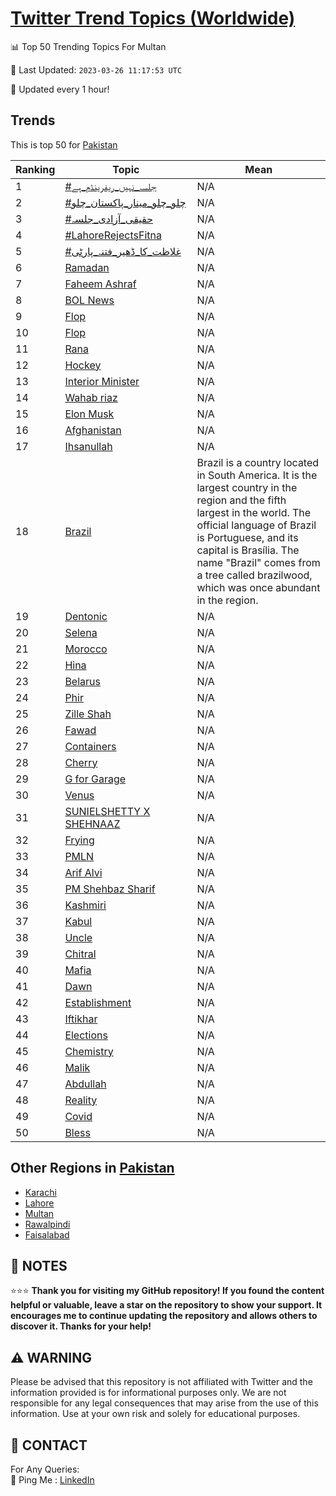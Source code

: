 [Twitter Trend Topics (Worldwide)](https://github.com/ErcinDedeoglu/Twitter-Trend-Topics)
==========


📊 Top 50 Trending Topics For Multan

📆 Last Updated: `2023-03-26 11:17:53 UTC`

🔧 Updated every 1 hour!


## Trends

This is top 50 for [Pakistan](</Pakistan>)

| Ranking | Topic | Mean |
| ------- | ------------ | ------------ |
| 1 | [#جلسہ_نہیں_ریفرینڈم_ہے](http://twitter.com/search?q=%23%d8%ac%d9%84%d8%b3%db%81_%d9%86%db%81%db%8c%da%ba_%d8%b1%db%8c%d9%81%d8%b1%db%8c%d9%86%da%88%d9%85_%db%81%db%92) | N/A |
| 2 | [#چلو_چلو_مینار_پاکستان_چلو](http://twitter.com/search?q=%23%da%86%d9%84%d9%88_%da%86%d9%84%d9%88_%d9%85%db%8c%d9%86%d8%a7%d8%b1_%d9%be%d8%a7%da%a9%d8%b3%d8%aa%d8%a7%d9%86_%da%86%d9%84%d9%88) | N/A |
| 3 | [#حقیقی_آزادی_جلسہ](http://twitter.com/search?q=%23%d8%ad%d9%82%db%8c%d9%82%db%8c_%d8%a2%d8%b2%d8%a7%d8%af%db%8c_%d8%ac%d9%84%d8%b3%db%81) | N/A |
| 4 | [#LahoreRejectsFitna](http://twitter.com/search?q=%23LahoreRejectsFitna) | N/A |
| 5 | [#غلاظت_کا_ڈھیر_فتنہ_پارٹی](http://twitter.com/search?q=%23%d8%ba%d9%84%d8%a7%d8%b8%d8%aa_%da%a9%d8%a7_%da%88%da%be%db%8c%d8%b1_%d9%81%d8%aa%d9%86%db%81_%d9%be%d8%a7%d8%b1%d9%b9%db%8c) | N/A |
| 6 | [Ramadan](http://twitter.com/search?q=Ramadan) | N/A |
| 7 | [Faheem Ashraf](http://twitter.com/search?q=Faheem+Ashraf) | N/A |
| 8 | [BOL News](http://twitter.com/search?q=BOL+News) | N/A |
| 9 | [Flop](http://twitter.com/search?q=Flop) | N/A |
| 10 | [Flop](http://twitter.com/search?q=Flop) | N/A |
| 11 | [Rana](http://twitter.com/search?q=Rana) | N/A |
| 12 | [Hockey](http://twitter.com/search?q=Hockey) | N/A |
| 13 | [Interior Minister](http://twitter.com/search?q=Interior+Minister) | N/A |
| 14 | [Wahab riaz](http://twitter.com/search?q=Wahab+riaz) | N/A |
| 15 | [Elon Musk](http://twitter.com/search?q=Elon+Musk) | N/A |
| 16 | [Afghanistan](http://twitter.com/search?q=Afghanistan) | N/A |
| 17 | [Ihsanullah](http://twitter.com/search?q=Ihsanullah) | N/A |
| 18 | [Brazil](http://twitter.com/search?q=Brazil) | Brazil is a country located in South America. It is the largest country in the region and the fifth largest in the world. The official language of Brazil is Portuguese, and its capital is Brasília. The name "Brazil" comes from a tree called brazilwood, which was once abundant in the region. |
| 19 | [Dentonic](http://twitter.com/search?q=Dentonic) | N/A |
| 20 | [Selena](http://twitter.com/search?q=Selena) | N/A |
| 21 | [Morocco](http://twitter.com/search?q=Morocco) | N/A |
| 22 | [Hina](http://twitter.com/search?q=Hina) | N/A |
| 23 | [Belarus](http://twitter.com/search?q=Belarus) | N/A |
| 24 | [Phir](http://twitter.com/search?q=Phir) | N/A |
| 25 | [Zille Shah](http://twitter.com/search?q=Zille+Shah) | N/A |
| 26 | [Fawad](http://twitter.com/search?q=Fawad) | N/A |
| 27 | [Containers](http://twitter.com/search?q=Containers) | N/A |
| 28 | [Cherry](http://twitter.com/search?q=Cherry) | N/A |
| 29 | [G for Garage](http://twitter.com/search?q=G+for+Garage) | N/A |
| 30 | [Venus](http://twitter.com/search?q=Venus) | N/A |
| 31 | [SUNIELSHETTY X SHEHNAAZ](http://twitter.com/search?q=SUNIELSHETTY+X+SHEHNAAZ) | N/A |
| 32 | [Frying](http://twitter.com/search?q=Frying) | N/A |
| 33 | [PMLN](http://twitter.com/search?q=PMLN) | N/A |
| 34 | [Arif Alvi](http://twitter.com/search?q=Arif+Alvi) | N/A |
| 35 | [PM Shehbaz Sharif](http://twitter.com/search?q=PM+Shehbaz+Sharif) | N/A |
| 36 | [Kashmiri](http://twitter.com/search?q=Kashmiri) | N/A |
| 37 | [Kabul](http://twitter.com/search?q=Kabul) | N/A |
| 38 | [Uncle](http://twitter.com/search?q=Uncle) | N/A |
| 39 | [Chitral](http://twitter.com/search?q=Chitral) | N/A |
| 40 | [Mafia](http://twitter.com/search?q=Mafia) | N/A |
| 41 | [Dawn](http://twitter.com/search?q=Dawn) | N/A |
| 42 | [Establishment](http://twitter.com/search?q=Establishment) | N/A |
| 43 | [Iftikhar](http://twitter.com/search?q=Iftikhar) | N/A |
| 44 | [Elections](http://twitter.com/search?q=Elections) | N/A |
| 45 | [Chemistry](http://twitter.com/search?q=Chemistry) | N/A |
| 46 | [Malik](http://twitter.com/search?q=Malik) | N/A |
| 47 | [Abdullah](http://twitter.com/search?q=Abdullah) | N/A |
| 48 | [Reality](http://twitter.com/search?q=Reality) | N/A |
| 49 | [Covid](http://twitter.com/search?q=Covid) | N/A |
| 50 | [Bless](http://twitter.com/search?q=Bless) | N/A |



## Other Regions in [Pakistan](</Pakistan>)

* [Karachi](</Pakistan/Karachi.md>)
* [Lahore](</Pakistan/Lahore.md>)
* [Multan](</Pakistan/Multan.md>)
* [Rawalpindi](</Pakistan/Rawalpindi.md>)
* [Faisalabad](</Pakistan/Faisalabad.md>)



## 📝 NOTES

⭐⭐⭐ **Thank you for visiting my GitHub repository! If you found the content helpful or valuable, leave a star on the repository to show your support. It encourages me to continue updating the repository and allows others to discover it. Thanks for your help!**


## ⚠️ WARNING

Please be advised that this repository is not affiliated with Twitter and the information provided is for informational purposes only. We are not responsible for any legal consequences that may arise from the use of this information. Use at your own risk and solely for educational purposes.


## 📨 CONTACT

 For Any Queries:  
            🏓 Ping Me : [LinkedIn](https://www.linkedin.com/in/ercindedeoglu/)
